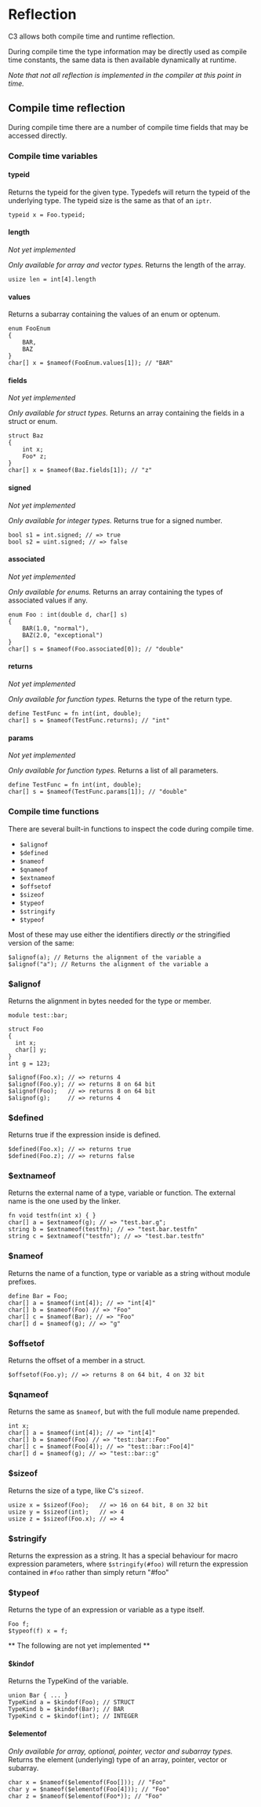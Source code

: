 # Reflection

C3 allows both compile time and runtime reflection.

During compile time the type information may be directly used as compile time constants, the same data is then available dynamically at runtime.

*Note that not all reflection is implemented in the compiler at this point in time.*

## Compile time reflection

During compile time there are a number of compile time fields that may be accessed directly.

### Compile time variables

#### typeid

Returns the typeid for the given type. Typedefs will return the typeid of the underlying type. The typeid size is the same as that of an `iptr`.

    typeid x = Foo.typeid;

#### length

*Not yet implemented*

*Only available for array and vector types.*
Returns the length of the array.

```
usize len = int[4].length
```


#### values

Returns a subarray containing the values of an enum or optenum.

    enum FooEnum
    {
        BAR,
        BAZ
    }
    char[] x = $nameof(FooEnum.values[1]); // "BAR"

#### fields

*Not yet implemented*

*Only available for struct types.*
Returns an array containing the fields in a struct or enum.

    struct Baz
    {
        int x;
        Foo* z;
    }
    char[] x = $nameof(Baz.fields[1]); // "z"

#### signed

*Not yet implemented*

*Only available for integer types.*
Returns true for a signed number.

    bool s1 = int.signed; // => true
    bool s2 = uint.signed; // => false


#### associated

*Not yet implemented*

*Only available for enums.*
Returns an array containing the types of associated values if any.

    enum Foo : int(double d, char[] s)
    {
        BAR(1.0, "normal"),
        BAZ(2.0, "exceptional")
    }
    char[] s = $nameof(Foo.associated[0]); // "double"


#### returns

*Not yet implemented*

*Only available for function types.*
Returns the type of the return type.

    define TestFunc = fn int(int, double);
    char[] s = $nameof(TestFunc.returns); // "int"


#### params

*Not yet implemented*

*Only available for function types.*
Returns a list of all parameters.

    define TestFunc = fn int(int, double);
    char[] s = $nameof(TestFunc.params[1]); // "double"


### Compile time functions

There are several built-in functions to inspect the code during compile time.

- `$alignof`
- `$defined`
- `$nameof`
- `$qnameof`
- `$extnameof`
- `$offsetof`
- `$sizeof`
- `$typeof`
- `$stringify`
- `$typeof`

Most of these may use either the identifiers directly *or* the stringified version of
the same:

    $alignof(a); // Returns the alignment of the variable a
    $alignof("a"); // Returns the alignment of the variable a

### $alignof

Returns the alignment in bytes needed for the type or member.

    module test::bar;

    struct Foo
    {
      int x;
      char[] y;
    }
    int g = 123;
    
    $alignof(Foo.x); // => returns 4
    $alignof(Foo.y); // => returns 8 on 64 bit
    $alignof(Foo);   // => returns 8 on 64 bit
    $alignof(g);     // => returns 4

### $defined

Returns true if the expression inside is defined.

    $defined(Foo.x); // => returns true
    $defined(Foo.z); // => returns false


### $extnameof

Returns the external name of a type, variable or function. The external name is
the one used by the linker.

    fn void testfn(int x) { }
    char[] a = $extnameof(g); // => "test.bar.g";
    string b = $extnameof(testfn); // => "test.bar.testfn"
    string c = $extnameof("testfn"); // => "test.bar.testfn"

### $nameof

Returns the name of a function, type or variable as a string without module prefixes.

    define Bar = Foo;
    char[] a = $nameof(int[4]); // => "int[4]"
    char[] b = $nameof(Foo) // => "Foo"
    char[] c = $nameof(Bar); // => "Foo" 
    char[] d = $nameof(g); // => "g"

### $offsetof

Returns the offset of a member in a struct.

    $offsetof(Foo.y); // => returns 8 on 64 bit, 4 on 32 bit

### $qnameof

Returns the same as `$nameof`, but with the full module name prepended.

    int x;
    char[] a = $nameof(int[4]); // => "int[4]"
    char[] b = $nameof(Foo) // => "test::bar::Foo"
    char[] c = $nameof(Foo[4]); // => "test::bar::Foo[4]" 
    char[] d = $nameof(g); // => "test::bar::g"
    

### $sizeof

Returns the size of a type, like C's `sizeof`.

    usize x = $sizeof(Foo);   // => 16 on 64 bit, 8 on 32 bit
    usize y = $sizeof(int);   // => 4
    usize z = $sizeof(Foo.x); // => 4

### $stringify

Returns the expression as a string. It has a special behaviour for macro expression parameters,
where `$stringify(#foo)` will return the expression contained in `#foo` rather than simply return
"#foo"

### $typeof

Returns the type of an expression or variable as a type itself.

    Foo f;
    $typeof(f) x = f;


** The following are not yet implemented **

#### $kindof

Returns the TypeKind of the variable.

    union Bar { ... }
    TypeKind a = $kindof(Foo); // STRUCT
    TypeKind b = $kindof(Bar); // BAR
    TypeKind c = $kindof(int); // INTEGER

#### $elementof

*Only available for array, optional, pointer, vector and subarray types.*
Returns the element (underlying) type of an array, pointer, vector or subarray.

    char x = $nameof($elementof(Foo[])); // "Foo"
    char y = $nameof($elementof(Foo[4])); // "Foo"
    char z = $nameof($elementof(Foo*)); // "Foo"